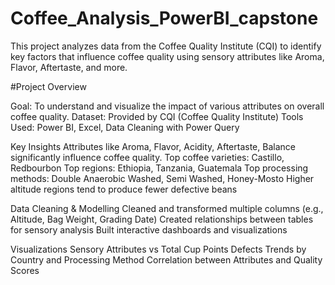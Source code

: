 # Coffee_Analysis_PowerBI_capstone

This project analyzes data from the Coffee Quality Institute (CQI) to identify key factors that influence coffee quality using sensory attributes like Aroma, Flavor, Aftertaste, and more.

#Project Overview

Goal: To understand and visualize the impact of various attributes on overall coffee quality.
Dataset: Provided by CQI (Coffee Quality Institute)
Tools Used: Power BI, Excel, Data Cleaning with Power Query

Key Insights
Attributes like Aroma, Flavor, Acidity, Aftertaste, Balance significantly influence coffee quality.
Top coffee varieties: Castillo, Redbourbon
Top regions: Ethiopia, Tanzania, Guatemala
Top processing methods: Double Anaerobic Washed, Semi Washed, Honey-Mosto
Higher altitude regions tend to produce fewer defective beans

Data Cleaning & Modelling
Cleaned and transformed multiple columns (e.g., Altitude, Bag Weight, Grading Date)
Created relationships between tables for sensory analysis
Built interactive dashboards and visualizations

Visualizations
Sensory Attributes vs Total Cup Points
Defects Trends by Country and Processing Method
Correlation between Attributes and Quality Scores
